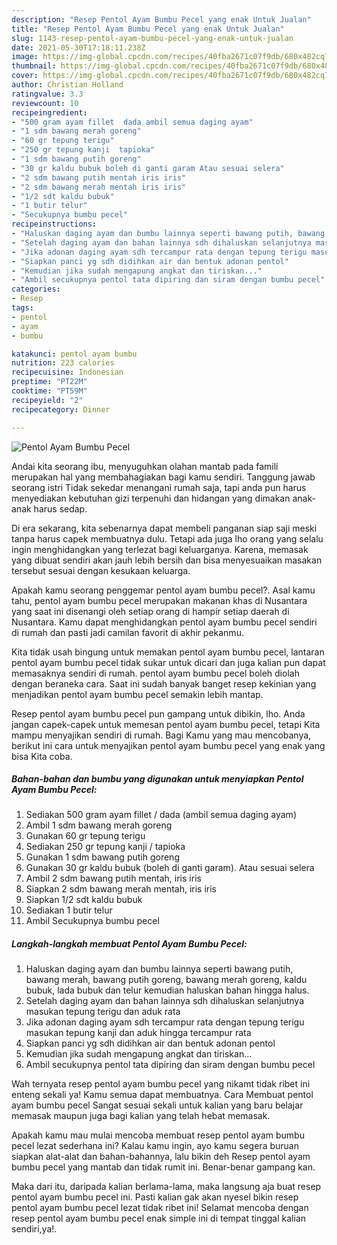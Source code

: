 ```yaml
---
description: "Resep Pentol Ayam Bumbu Pecel yang enak Untuk Jualan"
title: "Resep Pentol Ayam Bumbu Pecel yang enak Untuk Jualan"
slug: 1143-resep-pentol-ayam-bumbu-pecel-yang-enak-untuk-jualan
date: 2021-05-30T17:18:11.238Z
image: https://img-global.cpcdn.com/recipes/40fba2671c07f9db/680x482cq70/pentol-ayam-bumbu-pecel-foto-resep-utama.jpg
thumbnail: https://img-global.cpcdn.com/recipes/40fba2671c07f9db/680x482cq70/pentol-ayam-bumbu-pecel-foto-resep-utama.jpg
cover: https://img-global.cpcdn.com/recipes/40fba2671c07f9db/680x482cq70/pentol-ayam-bumbu-pecel-foto-resep-utama.jpg
author: Christian Holland
ratingvalue: 3.3
reviewcount: 10
recipeingredient:
- "500 gram ayam fillet  dada ambil semua daging ayam"
- "1 sdm bawang merah goreng"
- "60 gr tepung terigu"
- "250 gr tepung kanji  tapioka"
- "1 sdm bawang putih goreng"
- "30 gr kaldu bubuk boleh di ganti garam Atau sesuai selera"
- "2 sdm bawang putih mentah iris iris"
- "2 sdm bawang merah mentah iris iris"
- "1/2 sdt kaldu bubuk"
- "1 butir telur"
- "Secukupnya bumbu pecel"
recipeinstructions:
- "Haluskan daging ayam dan bumbu lainnya seperti bawang putih, bawang merah, bawang putih goreng, bawang merah goreng, kaldu bubuk, lada bubuk dan telur kemudian haluskan bahan hingga halus."
- "Setelah daging ayam dan bahan lainnya sdh dihaluskan selanjutnya masukan tepung terigu dan aduk rata"
- "Jika adonan daging ayam sdh tercampur rata dengan tepung terigu masukan tepung kanji dan aduk hingga tercampur rata"
- "Siapkan panci yg sdh didihkan air dan bentuk adonan pentol"
- "Kemudian jika sudah mengapung angkat dan tiriskan..."
- "Ambil secukupnya pentol tata dipiring dan siram dengan bumbu pecel"
categories:
- Resep
tags:
- pentol
- ayam
- bumbu

katakunci: pentol ayam bumbu 
nutrition: 223 calories
recipecuisine: Indonesian
preptime: "PT22M"
cooktime: "PT59M"
recipeyield: "2"
recipecategory: Dinner

---
```



![Pentol Ayam Bumbu Pecel](https://img-global.cpcdn.com/recipes/40fba2671c07f9db/680x482cq70/pentol-ayam-bumbu-pecel-foto-resep-utama.jpg)

Andai kita seorang ibu, menyuguhkan olahan mantab pada famili merupakan hal yang membahagiakan bagi kamu sendiri. Tanggung jawab seorang istri Tidak sekedar menangani rumah saja, tapi anda pun harus menyediakan kebutuhan gizi terpenuhi dan hidangan yang dimakan anak-anak harus sedap.

Di era  sekarang, kita sebenarnya dapat membeli panganan siap saji meski tanpa harus capek membuatnya dulu. Tetapi ada juga lho orang yang selalu ingin menghidangkan yang terlezat bagi keluarganya. Karena, memasak yang dibuat sendiri akan jauh lebih bersih dan bisa menyesuaikan masakan tersebut sesuai dengan kesukaan keluarga. 



Apakah kamu seorang penggemar pentol ayam bumbu pecel?. Asal kamu tahu, pentol ayam bumbu pecel merupakan makanan khas di Nusantara yang saat ini disenangi oleh setiap orang di hampir setiap daerah di Nusantara. Kamu dapat menghidangkan pentol ayam bumbu pecel sendiri di rumah dan pasti jadi camilan favorit di akhir pekanmu.

Kita tidak usah bingung untuk memakan pentol ayam bumbu pecel, lantaran pentol ayam bumbu pecel tidak sukar untuk dicari dan juga kalian pun dapat memasaknya sendiri di rumah. pentol ayam bumbu pecel boleh diolah dengan beraneka cara. Saat ini sudah banyak banget resep kekinian yang menjadikan pentol ayam bumbu pecel semakin lebih mantap.

Resep pentol ayam bumbu pecel pun gampang untuk dibikin, lho. Anda jangan capek-capek untuk memesan pentol ayam bumbu pecel, tetapi Kita mampu menyajikan sendiri di rumah. Bagi Kamu yang mau mencobanya, berikut ini cara untuk menyajikan pentol ayam bumbu pecel yang enak yang bisa Kita coba.

<!--inarticleads1-->

##### Bahan-bahan dan bumbu yang digunakan untuk menyiapkan Pentol Ayam Bumbu Pecel:

1. Sediakan 500 gram ayam fillet / dada (ambil semua daging ayam)
1. Ambil 1 sdm bawang merah goreng
1. Gunakan 60 gr tepung terigu
1. Sediakan 250 gr tepung kanji / tapioka
1. Gunakan 1 sdm bawang putih goreng
1. Gunakan 30 gr kaldu bubuk (boleh di ganti garam). Atau sesuai selera
1. Ambil 2 sdm bawang putih mentah, iris iris
1. Siapkan 2 sdm bawang merah mentah, iris iris
1. Siapkan 1/2 sdt kaldu bubuk
1. Sediakan 1 butir telur
1. Ambil Secukupnya bumbu pecel




<!--inarticleads2-->

##### Langkah-langkah membuat Pentol Ayam Bumbu Pecel:

1. Haluskan daging ayam dan bumbu lainnya seperti bawang putih, bawang merah, bawang putih goreng, bawang merah goreng, kaldu bubuk, lada bubuk dan telur kemudian haluskan bahan hingga halus.
1. Setelah daging ayam dan bahan lainnya sdh dihaluskan selanjutnya masukan tepung terigu dan aduk rata
1. Jika adonan daging ayam sdh tercampur rata dengan tepung terigu masukan tepung kanji dan aduk hingga tercampur rata
1. Siapkan panci yg sdh didihkan air dan bentuk adonan pentol
1. Kemudian jika sudah mengapung angkat dan tiriskan...
1. Ambil secukupnya pentol tata dipiring dan siram dengan bumbu pecel




Wah ternyata resep pentol ayam bumbu pecel yang nikamt tidak ribet ini enteng sekali ya! Kamu semua dapat membuatnya. Cara Membuat pentol ayam bumbu pecel Sangat sesuai sekali untuk kalian yang baru belajar memasak maupun juga bagi kalian yang telah hebat memasak.

Apakah kamu mau mulai mencoba membuat resep pentol ayam bumbu pecel lezat sederhana ini? Kalau kamu ingin, ayo kamu segera buruan siapkan alat-alat dan bahan-bahannya, lalu bikin deh Resep pentol ayam bumbu pecel yang mantab dan tidak rumit ini. Benar-benar gampang kan. 

Maka dari itu, daripada kalian berlama-lama, maka langsung aja buat resep pentol ayam bumbu pecel ini. Pasti kalian gak akan nyesel bikin resep pentol ayam bumbu pecel lezat tidak ribet ini! Selamat mencoba dengan resep pentol ayam bumbu pecel enak simple ini di tempat tinggal kalian sendiri,ya!.

